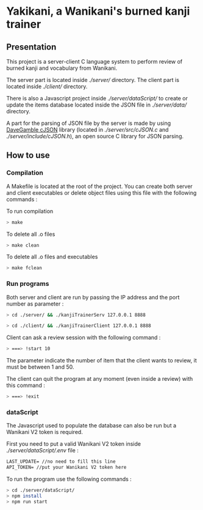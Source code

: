 # Yakikani, a Wanikani's burned kanji trainer

## Presentation

This project is a server-client C language system to perform review of burned kanji and vocabulary from Wanikani.

The server part is located inside _./server/_ directory.
The client part is located inside _./client/_ directory.

There is also a Javascript project inside _./server/dataScript/_ to create or update the items database located inside the JSON file in _./server/data/_ directory.

A part for the parsing of JSON file by the server is made by using [DaveGamble cJSON](https://github.com/DaveGamble/cJSON#including-cjson) library (located in _./server/src/cJSON.c_ and _./server/include/cJSON.h_), an open source C library for JSON parsing.

## How to use

### Compilation

A Makefile is located at the root of the project. You can create both server and client executables or delete object files using this file with the following commands :

To run compilation

```bash
> make
```

To delete all .o files

```bash
> make clean
```

To delete all .o files and executables

```bash
> make fclean
```

### Run programs

Both server and client are run by passing the IP address and the port number as parameter :

```bash
> cd ./server/ && ./kanjiTrainerServ 127.0.0.1 8888
```

```bash
> cd ./client/ && ./kanjiTrainerClient 127.0.0.1 8888
```

Client can ask a review session with the following command :

```bash
> ===> !start 10
```

The parameter indicate the number of item that the client wants to review, it must be between 1 and 50.

The client can quit the program at any moment (even inside a review) with this command :

```bash
> ===> !exit
```

### dataScript

The Javascript used to populate the database can also be run but a Wanikani V2 token is required.

First you need to put a valid Wanikani V2 token inside _./server/dataScript/.env_ file :

```txt
LAST_UPDATE= //no need to fill this line
API_TOKEN= //put your Wanikani V2 token here
```

To run the program use the following commands :

```bash
> cd ./server/dataScript/
> npm install
> npm run start
```
